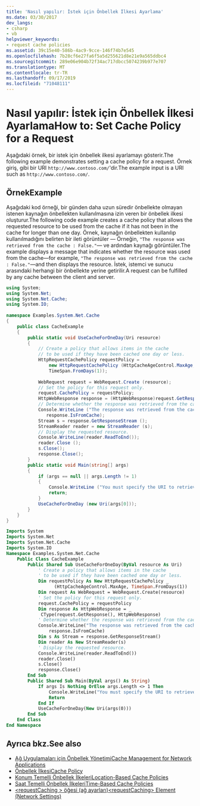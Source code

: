 ```yaml
---
title: 'Nasıl yapılır: İstek için Önbellek İlkesi Ayarlama'
ms.date: 03/30/2017
dev_langs:
- csharp
- vb
helpviewer_keywords:
- request cache policies
ms.assetid: 39c15e40-586b-4ac9-9cce-146f74b7e545
ms.openlocfilehash: 7b28cf6e27fa6f5a5d255621d8e21e9a565ddbc4
ms.sourcegitcommit: 289e06e904b72f34ac717dbcc5074239b977e707
ms.translationtype: MT
ms.contentlocale: tr-TR
ms.lasthandoff: 09/17/2019
ms.locfileid: "71048111"
---
```

# <a name="how-to-set-cache-policy-for-a-request"></a><span data-ttu-id="296c8-102">Nasıl yapılır: İstek için Önbellek İlkesi Ayarlama</span><span class="sxs-lookup"><span data-stu-id="296c8-102">How to: Set Cache Policy for a Request</span></span>
<span data-ttu-id="296c8-103">Aşağıdaki örnek, bir istek için önbellek ilkesi ayarlamayı gösterir.</span><span class="sxs-lookup"><span data-stu-id="296c8-103">The following example demonstrates setting a cache policy for a request.</span></span> <span data-ttu-id="296c8-104">Örnek giriş, gibi bir URI `http://www.contoso.com/`'dir.</span><span class="sxs-lookup"><span data-stu-id="296c8-104">The example input is a URI such as `http://www.contoso.com/`.</span></span>  
  
## <a name="example"></a><span data-ttu-id="296c8-105">Örnek</span><span class="sxs-lookup"><span data-stu-id="296c8-105">Example</span></span>  
 <span data-ttu-id="296c8-106">Aşağıdaki kod örneği, bir günden daha uzun süredir önbellekte olmayan istenen kaynağın önbellekten kullanılmasına izin veren bir önbellek ilkesi oluşturur.</span><span class="sxs-lookup"><span data-stu-id="296c8-106">The following code example creates a cache policy that allows the requested resource to be used from the cache if it has not been in the cache for longer than one day.</span></span> <span data-ttu-id="296c8-107">Örnek, kaynağın önbellekten kullanılıp kullanılmadığını belirten bir ileti görüntüler — Örneğin, `"The response was retrieved from the cache : False."`— ve ardından kaynağı görüntüler.</span><span class="sxs-lookup"><span data-stu-id="296c8-107">The example displays a message that indicates whether the resource was used from the cache—for example, `"The response was retrieved from the cache : False."`—and then displays the resource.</span></span> <span data-ttu-id="296c8-108">İstek, istemci ve sunucu arasındaki herhangi bir önbellekte yerine getirilir.</span><span class="sxs-lookup"><span data-stu-id="296c8-108">A request can be fulfilled by any cache between the client and server.</span></span>  
  
```csharp  
using System;  
using System.Net;  
using System.Net.Cache;  
using System.IO;  
  
namespace Examples.System.Net.Cache  
{  
    public class CacheExample  
    {     
        public static void UseCacheForOneDay(Uri resource)  
        {  
            // Create a policy that allows items in the cache  
            // to be used if they have been cached one day or less.  
            HttpRequestCachePolicy requestPolicy =   
                new HttpRequestCachePolicy (HttpCacheAgeControl.MaxAge,  
                TimeSpan.FromDays(1));  
  
            WebRequest request = WebRequest.Create (resource);  
            // Set the policy for this request only.  
            request.CachePolicy = requestPolicy;  
            HttpWebResponse response = (HttpWebResponse)request.GetResponse();  
            // Determine whether the response was retrieved from the cache.  
            Console.WriteLine ("The response was retrieved from the cache : {0}.",  
               response.IsFromCache);  
            Stream s = response.GetResponseStream ();  
            StreamReader reader = new StreamReader (s);  
            // Display the requested resource.  
            Console.WriteLine(reader.ReadToEnd());  
            reader.Close ();  
            s.Close();  
            response.Close();  
        }  
        public static void Main(string[] args)  
        {  
            if (args == null || args.Length != 1)  
            {  
                Console.WriteLine ("You must specify the URI to retrieve.");  
                return;  
            }  
            UseCacheForOneDay (new Uri(args[0]));  
        }  
    }  
}  
```  
  
```vb  
Imports System  
Imports System.Net  
Imports System.Net.Cache  
Imports System.IO  
Namespace Examples.System.Net.Cache  
    Public Class CacheExample  
        Public Shared Sub UseCacheForOneDay(ByVal resource As Uri)  
            ' Create a policy that allows items in the cache  
            ' to be used if they have been cached one day or less.  
            Dim requestPolicy As New HttpRequestCachePolicy _  
                  (HttpCacheAgeControl.MaxAge, TimeSpan.FromDays(1))  
            Dim request As WebRequest = WebRequest.Create(resource)  
            ' Set the policy for this request only.  
            request.CachePolicy = requestPolicy  
            Dim response As HttpWebResponse = _  
             CType(request.GetResponse(), HttpWebResponse)  
            ' Determine whether the response was retrieved from the cache.  
            Console.WriteLine("The response was retrieved from the cache : {0}.", _  
                response.IsFromCache)  
            Dim s As Stream = response.GetResponseStream()  
            Dim reader As New StreamReader(s)  
            ' Display the requested resource.  
            Console.WriteLine(reader.ReadToEnd())  
            reader.Close()  
            s.Close()  
            response.Close()  
        End Sub  
        Public Shared Sub Main(ByVal args() As String)  
            If args Is Nothing OrElse args.Length <> 1 Then  
                Console.WriteLine("You must specify the URI to retrieve.")  
                Return  
            End If  
            UseCacheForOneDay(New Uri(args(0)))  
        End Sub  
    End Class  
End Namespace  
```  
  
## <a name="see-also"></a><span data-ttu-id="296c8-109">Ayrıca bkz.</span><span class="sxs-lookup"><span data-stu-id="296c8-109">See also</span></span>

- [<span data-ttu-id="296c8-110">Ağ Uygulamaları için Önbellek Yönetimi</span><span class="sxs-lookup"><span data-stu-id="296c8-110">Cache Management for Network Applications</span></span>](cache-management-for-network-applications.md)
- [<span data-ttu-id="296c8-111">Önbellek İlkesi</span><span class="sxs-lookup"><span data-stu-id="296c8-111">Cache Policy</span></span>](cache-policy.md)
- [<span data-ttu-id="296c8-112">Konum Temelli Önbellek İlkeleri</span><span class="sxs-lookup"><span data-stu-id="296c8-112">Location-Based Cache Policies</span></span>](location-based-cache-policies.md)
- [<span data-ttu-id="296c8-113">Saat Temelli Önbellek İlkeleri</span><span class="sxs-lookup"><span data-stu-id="296c8-113">Time-Based Cache Policies</span></span>](time-based-cache-policies.md)
- [<span data-ttu-id="296c8-114">\<requestCaching > öğesi (ağ ayarları)</span><span class="sxs-lookup"><span data-stu-id="296c8-114">\<requestCaching> Element (Network Settings)</span></span>](../configure-apps/file-schema/network/requestcaching-element-network-settings.md)
